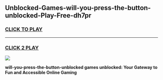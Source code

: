 
## Unblocked-Games-will-you-press-the-button-unblocked-Play-Free-dh7pr
<h3>
<a href="https://premium76.site?title=will-you-press-the-button-unblocked&ref=12A">CLICK TO PLAY</a></h3>
<hr>

<h3>
<a href="https://premium76.site?title=will-you-press-the-button-unblocked&ref=12A">CLICK 2 PLAY</a>
  
</h3>

<a href="https://premium76.site?title=will-you-press-the-button-unblocked&ref=12A"><img src="https://clearcache.store/games.png"></a>


**will-you-press-the-button-unblocked games unblocked: Your Gateway to Fun and Accessible Online Gaming**
